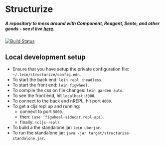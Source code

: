 # Structurize

##### A repository to mess around with Component, Reagent, Sente, and other goods - see it live [here](https://kgxsz-structurize.herokuapp.com/).
[![Build Status](https://travis-ci.org/kgxsz/structurize.svg?branch=master)](https://travis-ci.org/kgxsz/structurize)

## Local development setup
- Ensure that you have setup the private configuration file: `~/.lein/structurize/config.edn`.
- To start the back end: `lein repl :headless`.
- To start the front end: `lein figwheel`.
- To compile the css on file changes: `lein garden auto`.
- To see the front end, hit `localhost:3000`.
- To connect to the back end nREPL, hit port `4000`.
- To get a cljs repl up and running:
  - connect to port `5000`.
  - then: `(use 'figwheel-sidecar.repl-api)`.
  - finally: `(cljs-repl)`.
- To build a the standalone jar: `lein uberjar`.
- To run the standalone jar: `java -jar target/structurize-standalone.jar`.
